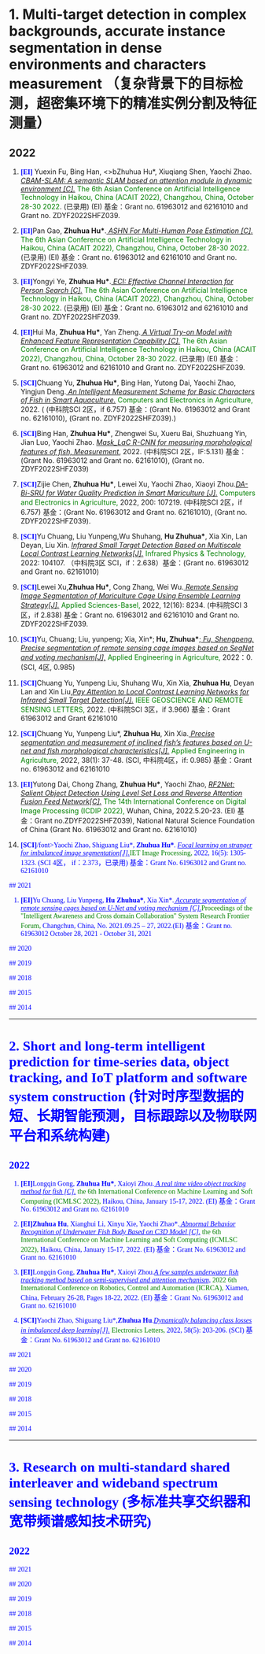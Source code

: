 <a name="01"></a>
# 1. Multi-target detection in complex backgrounds, accurate instance segmentation in dense environments and characters measurement （复杂背景下的目标检测，超密集环境下的精准实例分割及特征测量）
## 2022
<ol>
<!--
<p style="margin-top: 8px;"><li><font face="verdana" color="blue"><b>[TNNLS]</b></font> Xihong Yang, Xiaochang Hu, Sihang Zhou, <b>Xinwang Liu</b>, En Zhu: <i><u>Interpolation-based Contrastive Learning for Few-Label Semi-Supervised Learning</u></i>. <font color="green">IEEE Transactions on Neural Networks and Learning Systems (<b>TNNLS</b>)</font>. (Accepted in June 2022)<a href = "https://github.com/xinwangliu/xinwangliu.github.io/blob/main/document/new_paper/TNNLS22-Interpolation%20based%20Contrastive%20Learning%20for%20Few%20Label%20SemiSupervised%20Learning.pdf">[PDF]</a></li></p> 
-->
 
 <!--1-->
 <p style="margin-top: 8px;"><li><font face="verdana" color="blue"><b>[EI]</b></font> Yuexin Fu, Bing Han, <>bZhuhua Hu*</b>, Xiuqiang Shen, Yaochi Zhao. <i><u>CBAM-SLAM: A semantic SLAM based on attention module in dynamic environment [C].</u></i><font color="green"> The 6th Asian Conference on Artificial Intelligence Technology in Haikou, China (ACAIT 2022), Changzhou, China, October 28-30 2022</font>. (已录用) (EI) 基金：Grant no. 61963012 and 62161010 and Grant no. ZDYF2022SHFZ039.</li></p>
 
 <!--2-->
<p style="margin-top: 8px;"><li><font face="verdana" color="blue"><b>[EI]</b></font>Pan Gao, <b>Zhuhua Hu*</b>.<i><u> ASHN For Multi-Human Pose Estimation [C].</u></i> <font color="green"> The 6th Asian Conference on Artificial Intelligence Technology in Haikou, China (ACAIT 2022), Changzhou, China, October 28-30 2022</font>. (已录用) (EI) 基金：Grant no. 61963012 and 62161010 and Grant no. ZDYF2022SHFZ039.</li></p>
 
<!--3-->
<p style="margin-top: 8px;"><li><font face="verdana" color="blue"><b>[EI]</b></font>Yongyi Ye, <b>Zhuhua Hu*</b>.<i><u> ECI: Effective Channel Interaction for Person Search [C].</u></i> <font color="green">The 6th Asian Conference on Artificial Intelligence Technology in Haikou, China (ACAIT 2022), Changzhou, China, October 28-30 2022</font>. (已录用) (EI) 基金：Grant no. 61963012 and 62161010 and Grant no. ZDYF2022SHFZ039.</li></p>

<!--4-->
<p style="margin-top: 8px;"><li><font face="verdana" color="blue"><b>[EI]</b></font>Hui Ma, <b>Zhuhua Hu*</b>, Yan Zheng.<i><u> A Virtual Try-on Model with Enhanced Feature Representation Capability [C].</u></i> <font color="green">The 6th Asian Conference on Artificial Intelligence Technology in Haikou, China (ACAIT 2022), Changzhou, China, October 28-30 2022</font>. (已录用) (EI) 基金：Grant no. 61963012 and 62161010 and Grant no. ZDYF2022SHFZ039.</li></p>
 
 <!--5-->
 <p style="margin-top: 8px;"><li><font face="verdana" color="blue"><b>[SCI]</b></font>Chuang Yu, <b>Zhuhua Hu*</b>, Bing Han, Yutong Dai, Yaochi Zhao, Yingjun Deng.<i><u> An Intelligent Measurement Scheme for Basic Characters of Fish in Smart Aquaculture.</u></i><font color="green"> Computers and Electronics in Agriculture,</font> 2022. ( (中科院SCI 2区，if 6.757) 基金：(Grant No. 61963012 and Grant no. 62161010), (Grant no. ZDYF2022SHFZ039).)</li></p>
 
 <!--6-->
 <p style="margin-top: 8px;"><li><font face="verdana" color="blue"><b>[SCI]</b></font>Bing Han, <b>Zhuhua Hu*</b>, Zhengwei Su, Xueru Bai, Shuzhuang Yin, Jian Luo, Yaochi Zhao. <i><u>Mask_LaC R-CNN for measuring morphological features of fish, Measurement</u></i>, 2022. (中科院SCI 2区，IF:5.131) 基金：(Grant No. 61963012 and Grant no. 62161010), (Grant no. ZDYF2022SHFZ039)</li></p>
 
 <!--7-->
 <p style="margin-top: 8px;"><li><font face="verdana" color="blue"><b>[SCI]</b></font>Zijie Chen, <b>Zhuhua Hu*</b>, Lewei Xu, Yaochi Zhao, Xiaoyi Zhou.<i><u>DA-Bi-SRU for Water Quality Prediction in Smart Mariculture [J].</u></i><font color="green"> Computers and Electronics in Agriculture,</font> 2022, 200: 107219. (中科院SCI 2区，if 6.757) 基金：(Grant No. 61963012 and Grant no. 62161010), (Grant no. ZDYF2022SHFZ039).</li></p>
 
<!--8-->
 <p style="margin-top: 8px;"><li><font face="verdana" color="blue"><b>[SCI]</b></font>Yu Chuang, Liu Yunpeng,Wu Shuhang, <b>Hu Zhuhua*</b>, Xia Xin, Lan Deyan, Liu Xin. <i><u>Infrared Small Target Detection Based on Multiscale Local Contrast Learning Networks[J].</u></i> <font color="green">Infrared Physics & Technology,</font> 2022: 104107. （中科院3区 SCI，if：2.638）基金：(Grant no. 61963012 and Grant no. 62161010)</li></p>
 
<!--9-->
 <p style="margin-top: 8px;"><li><font face="verdana" color="blue"><b>[SCI]</b></font>Lewei Xu,<b>Zhuhua Hu*</b>, Cong Zhang, Wei Wu.<i><u> Remote Sensing Image Segmentation of Mariculture Cage Using Ensemble Learning Strategy[J].</u></i><font color="green"> Applied Sciences-Basel,</font> 2022, 12(16): 8234. (中科院SCI 3区，if 2.838) 基金：Grant no. 61963012 and 62161010 and Grant no. ZDYF2022SHFZ039.</li></p>

<!--10-->
 <p style="margin-top: 8px;"><li><font face="verdana" color="blue"><b>[SCI]</b></font>Yu, Chuang; Liu, yunpeng; Xia, Xin*;<b> Hu, Zhuhua*</b>;<i><u> Fu, Shengpeng. Precise segmentation of remote sensing cage images based on SegNet and voting mechanism[J],</u></i><font color="green"> Applied Engineering in Agriculture,</font> 2022：0. (SCI, 4区, 0.985) </li></p>

<!--11-->
 <p style="margin-top: 8px;"><li><font face="verdana" color="blue"><b>[SCI]</b></font>Chuang Yu, Yunpeng Liu, Shuhang Wu, Xin Xia, <b>Zhuhua Hu</b>, Deyan Lan and Xin Liu,<i><u>Pay Attention to Local Contrast Learning Networks for Infrared Small Target Detection[J].</u></i><font color="green"> IEEE GEOSCIENCE AND REMOTE SENSING LETTERS,</font> 2022. (中科院SCI 3区，if 3.966) 基金：Grant 61963012 and Grant 62161010</li></p>

<!--14-->
 <p style="margin-top: 8px;"><li><font face="verdana" color="blue"><b>[SCI]</b></font>Chuang Yu, Yunpeng Liu*, <b>Zhuhua Hu</b>, Xin Xia.<i><u> Precise segmentation and measurement of inclined fish’s features based on U-net and fish morphological characteristics[J].</u></i><font color="green"> Applied Engineering in Agriculture,</font> 2022, 38(1): 37-48. (SCI, 中科院4区，if: 0.985) 基金：Grant no. 61963012 and 62161010</li></p>

 
 <!--18-->
 <p style="margin-top: 8px;"><li><font face="verdana" color="blue"><b>[EI]</b></font>Yutong Dai, Chong Zhang, <b>Zhuhua Hu*</b>, Yaochi Zhao, <i><u>RF2Net: Salient Object Detection Using Level Set Loss and Reverse Attention Fusion Feed Network[C].</u></i><font color="green"> The 14th International Conference on Digital Image Processing (ICDIP 2022),</font> Wuhan, China, 2022.5.20-23. (EI)  基金：Grant no.ZDYF2022SHFZ039), National Natural Science Foundation of China (Grant No. 61963012 and Grant no. 62161010)</li></p>

 
  <!--21-->
 <p style="margin-top: 8px;"><li><font face="verdana" color="blue"><b>[SCI]</b>/font>Yaochi Zhao, Shiguang Liu*, <b>Zhuhua Hu*</b>. <i><u>Focal learning on stranger for imbalanced image segmentation[J].</u></i><font color="green">IET Image Processing,</font> 2022, 16(5): 1305-1323. (SCI 4区， if：2.373，已录用) 基金：Grant No. 61963012 and Grant no. 62161010</li></p>
 
  
  
  
 </ol>
## 2021
 <ol>
<!--
<p style="margin-top: 8px;"><li><font face="verdana" color="blue"><b>[TYCB]</b></font> <b>Xinwang Liu</b>, Lei Wang, Jianping Yin, En Zhu, Jian Zhang: <i><u>An Efficient Approach to Integrating Radius Information into Multiple Kernel Learning</u></i>. <font color="green">IEEE Transactions on Cybernetics (<b>TYCB</b>)</font>. 43(2): 557-569 (2013) (CCF Rank B) <a href = "http://citeseerx.ist.psu.edu/viewdoc/download?doi=10.1.1.718.448&rep=rep1&type=pdf">[PDF]</a> <a href = "https://github.com/xinwangliu/Radius-incorporated-MKL-algorithm">[Code]</a></li></p>
-->
<!--15-->
 <p style="margin-top: 8px;"><li><font face="verdana" color="blue"><b>[EI]</b></font>Yu Chuang, Liu Yunpeng,<b> Hu Zhuhua*</b>, Xia Xin*.<i><u> Accurate segmentation of remote sensing cages based on U-Net and voting mechanism [C].</u></i><font color="green">Proceedings of the "Intelligent Awareness and Cross domain Collaboration" System Research Frontier Forum,</font> Changchun, China, No. 2021.09.25 – 27, 2022.(EI)  基金：Grant no. 61963012  October 28, 2021 - October 31, 2021</li></p>
  
 <!---->
  
 </ol>
## 2020
<ol>

</ol>
## 2019
<ol>

</ol>
## 2018
<ol>

</ol>
## 2015
<ol>

</ol>
## 2014
<ol>

</ol>
<hr>

<a name="02"></a>
# 2. Short and long-term intelligent prediction for time-series data, object tracking, and IoT platform and software system construction (针对时序型数据的短、长期智能预测，目标跟踪以及物联网平台和系统构建)
## 2022
<ol>
<!--
<p style="margin-top: 8px;"><li><font face="verdana" color="blue"><b>[AAAI]</b></font> Weixuan Liang, <b>Xinwang Liu</b>, Sihang Zhou, Jiyuan Liu, Siwei Wang, En Zhu: <i><u>Robust Graph-based Multi-view Clustering</u></i>. <font color="green">AAAI 2022.</font> (CCF Rank A)<a href = "https://www.aaai.org/AAAI22Papers/AAAI-3353.LiangW.pdf">[PDF]</a><a href = "https://github.com/wxliang/RG-MVC">[Code]</a></li></p>
-->
 
 <!--16-->
 <p style="margin-top: 8px;"><li><font face="verdana" color="blue"><b>[EI]</b></font>Longqin Gong,<b> Zhuhua Hu*</b>, Xaioyi Zhou.<i><u> A real time video object tracking method for fish [C].</u></i> <font color="green">the 6th International Conference on Machine Learning and Soft Computing (ICMLSC 2022),</font> Haikou, China, January 15-17, 2022. (EI)  基金：Grant No. 61963012 and Grant no. 62161010</li></p>
 
 <!--17-->
 <p style="margin-top: 8px;"><li><font face="verdana" color="blue"><b>[EI]</b></font><b>Zhuhua Hu</b>, Xianghui Li, Xinyu Xie, Yaochi Zhao*.<i><u> Abnormal Behavior Recognition of Underwater Fish Body Based on C3D Model [C].</u></i><font color="green"> the 6th International Conference on Machine Learning and Soft Computing (ICMLSC 2022),</font> Haikou, China, January 15-17, 2022. (EI)  基金：Grant No. 61963012 and Grant no. 62161010</li></p>
 
 <!--19-->
 <p style="margin-top: 8px;"><li><font face="verdana" color="blue"><b>[EI]</b></font>Longqin Gong, <b>Zhuhua Hu*</b>, Xaioyi Zhou.<i><u>A few samples underwater fish tracking method based on semi-supervised and attention mechanism,</u></i><font color="green">  2022 6th International Conference on Robotics, Control and Automation (ICRCA),</font> Xiamen, China, February 26-28, Pages 18-22, 2022. (EI) 基金：Grant No. 61963012 and Grant no. 62161010</li></p>
 
<!--20-->
 <p style="margin-top: 8px;"><li><font face="verdana" color="blue"><b>[SCI]</b></font>Yaochi Zhao, Shiguang Liu*,<b>Zhuhua Hu</b>.<i><u>Dynamically balancing class losses in imbalanced deep learning[J].</u></i><font color="green"> Electronics Letters,</font> 2022, 58(5): 203-206. (SCI) 基金：Grant No. 61963012 and Grant no. 62161010

 
 
 
 
 
</ol>
## 2021
 <ol>
<!--
<p style="margin-top: 8px;"><li><font face="verdana" color="blue"><b>[TYCB]</b></font> <b>Xinwang Liu</b>, Lei Wang, Jianping Yin, En Zhu, Jian Zhang: <i><u>An Efficient Approach to Integrating Radius Information into Multiple Kernel Learning</u></i>. <font color="green">IEEE Transactions on Cybernetics (<b>TYCB</b>)</font>. 43(2): 557-569 (2013) (CCF Rank B) <a href = "http://citeseerx.ist.psu.edu/viewdoc/download?doi=10.1.1.718.448&rep=rep1&type=pdf">[PDF]</a> <a href = "https://github.com/xinwangliu/Radius-incorporated-MKL-algorithm">[Code]</a></li></p>
-->

 </ol>
## 2020
<ol>

</ol>
## 2019
<ol>

</ol>
## 2018
<ol>

</ol>
## 2015
<ol>

</ol>
## 2014
<ol>

</ol>
<hr>

<a name="03"></a>
# 3. Research on multi-standard shared interleaver and wideband spectrum sensing technology (多标准共享交织器和宽带频谱感知技术研究)
## 2022
<ol>
<!--
<p style="margin-top: 8px;"><li><font face="verdana" color="blue"><b>[AAAI]</b></font> Weixuan Liang, <b>Xinwang Liu</b>, Sihang Zhou, Jiyuan Liu, Siwei Wang, En Zhu: <i><u>Robust Graph-based Multi-view Clustering</u></i>. <font color="green">AAAI 2022.</font> (CCF Rank A)<a href = "https://www.aaai.org/AAAI22Papers/AAAI-3353.LiangW.pdf">[PDF]</a><a href = "https://github.com/wxliang/RG-MVC">[Code]</a></li></p>
-->
 
</ol>
## 2021
 <ol>
<!--
<p style="margin-top: 8px;"><li><font face="verdana" color="blue"><b>[TYCB]</b></font> <b>Xinwang Liu</b>, Lei Wang, Jianping Yin, En Zhu, Jian Zhang: <i><u>An Efficient Approach to Integrating Radius Information into Multiple Kernel Learning</u></i>. <font color="green">IEEE Transactions on Cybernetics (<b>TYCB</b>)</font>. 43(2): 557-569 (2013) (CCF Rank B) <a href = "http://citeseerx.ist.psu.edu/viewdoc/download?doi=10.1.1.718.448&rep=rep1&type=pdf">[PDF]</a> <a href = "https://github.com/xinwangliu/Radius-incorporated-MKL-algorithm">[Code]</a></li></p>
-->

 </ol>
## 2020
<ol>

</ol>
## 2019
<ol>

</ol>
## 2018
<ol>

</ol>
## 2015
<ol>

</ol>
## 2014
<ol>

</ol>
